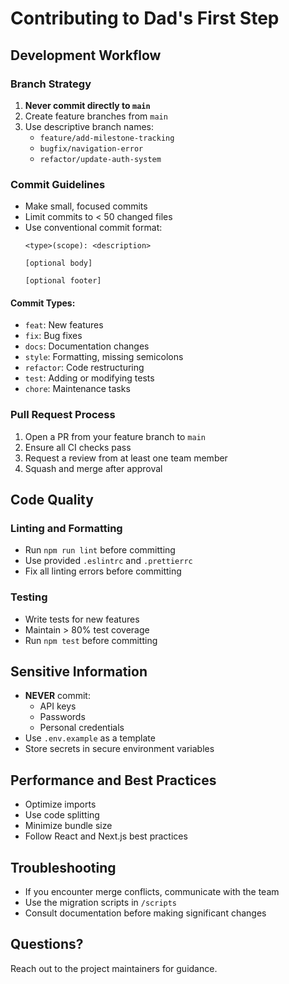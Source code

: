 # Contributing to Dad's First Step

## Development Workflow

### Branch Strategy
1. **Never commit directly to `main`**
2. Create feature branches from `main`
3. Use descriptive branch names:
   - `feature/add-milestone-tracking`
   - `bugfix/navigation-error`
   - `refactor/update-auth-system`

### Commit Guidelines
- Make small, focused commits
- Limit commits to < 50 changed files
- Use conventional commit format:
  ```
  <type>(scope): <description>
  
  [optional body]
  
  [optional footer]
  ```

#### Commit Types:
- `feat`: New features
- `fix`: Bug fixes
- `docs`: Documentation changes
- `style`: Formatting, missing semicolons
- `refactor`: Code restructuring
- `test`: Adding or modifying tests
- `chore`: Maintenance tasks

### Pull Request Process
1. Open a PR from your feature branch to `main`
2. Ensure all CI checks pass
3. Request a review from at least one team member
4. Squash and merge after approval

## Code Quality

### Linting and Formatting
- Run `npm run lint` before committing
- Use provided `.eslintrc` and `.prettierrc`
- Fix all linting errors before committing

### Testing
- Write tests for new features
- Maintain > 80% test coverage
- Run `npm test` before committing

## Sensitive Information
- **NEVER** commit:
  - API keys
  - Passwords
  - Personal credentials
- Use `.env.example` as a template
- Store secrets in secure environment variables

## Performance and Best Practices
- Optimize imports
- Use code splitting
- Minimize bundle size
- Follow React and Next.js best practices

## Troubleshooting
- If you encounter merge conflicts, communicate with the team
- Use the migration scripts in `/scripts`
- Consult documentation before making significant changes

## Questions?
Reach out to the project maintainers for guidance.
